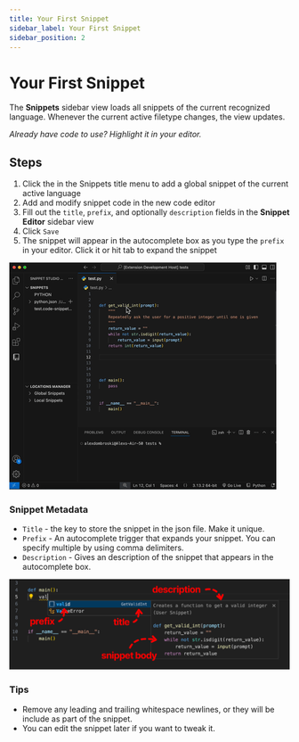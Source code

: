 ```yaml
---
title: Your First Snippet
sidebar_label: Your First Snippet
sidebar_position: 2
---
```


# Your First Snippet

The **Snippets** sidebar view loads all snippets of the current recognized language. Whenever the current active filetype changes, the view updates.

*Already have code to use? Highlight it in your editor.*

## Steps

1. Click the <i className="codicon codicon-plus"></i> in the Snippets title menu to add a global snippet of the current active language
2. Add and modify snippet code in the new code editor
3. Fill out the `title`, `prefix`, and optionally `description` fields in the **Snippet Editor** sidebar view
4. Click `Save`
5. The snippet <i className="codicon codicon-symbol-snippet"></i> will appear in the autocomplete box as you type the `prefix` in your editor. Click it or hit tab to expand the snippet

![Create Snippet Example](https://raw.githubusercontent.com/alexanderdombroski/snippetstudio/refs/heads/main/public/examples/selection.gif)

### Snippet Metadata

- `Title` - the key to store the snippet in the json file. Make it unique.
- `Prefix` - An autocomplete trigger that expands your snippet. You can specify multiple by using comma delimiters.
- `Description` - Gives an description of the snippet that appears in the autocomplete box.

![Snippet Metadata](./img/snippet-metadata.png)

### Tips

- Remove any leading and trailing whitespace newlines, or they will be include as part of the snippet.
- You can edit the snippet later if you want to tweak it.
